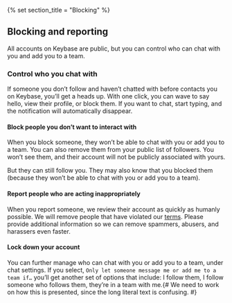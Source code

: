 {% set section_title = "Blocking" %}

## Blocking and reporting 
All accounts on Keybase are public, but you can control who can chat with you and add you to a team.

### Control who you chat with
If someone you don’t follow and haven’t chatted with before contacts you on Keybase, you’ll get a heads up. With one click, you can wave to say hello, view their profile, or block them. If you want to chat, start typing, and the notification will automatically disappear.

#### Block people you don’t want to interact with
When you block someone, they won’t be able to chat with you or add you to a team. You can also remove them from your public list of followers. You won’t see them, and their account will not be publicly associated with yours.

But they can still follow you. They may also know that you blocked them (because they won’t be able to chat with you or add you to a team).

#### Report people who are acting inappropriately
When you report someone, we review their account as quickly as humanly possible. We will remove people that have violated our [terms](https://keybase.io/docs/terms). Please provide additional information so we can remove spammers, abusers, and harassers even faster.

#### Lock down your account
You can further manage who can chat with you or add you to a team, under chat settings. If you select, ``Only let someone message me or add me to a team if…`` you’ll get another set of options that include: I follow them, I follow someone who follows them, they’re in a team with me.{# We need to work on how this is presented, since the long literal text is confusing. #}

